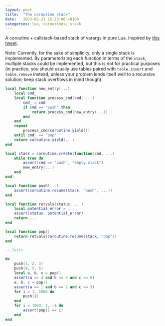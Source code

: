 ```yaml
---
layout: post
title:  "The coroutine stack"
date:   2023-02-21 15:23:00 +0100
categories: lua, coroutines, stack
---
```


A coroutine + callstack-based stack of varargs in pure Lua.
Inspired by [this tweet](https://twitter.com/ImogenBits/status/1325424621286518784).

Note: Currently, for the sake of simplicity, only a single stack is implemented.
By parameterizing each function in terms of the `stack`, multiple stacks
could be implemented, but this is not for practical purposes
(in practice, you should usually use tables paired with `table.insert`
and `table.remove` instead, unless your problem lends itself well
to a recursive solution; keep stack overflows in mind though).

```lua
local function new_entry(...)
	local cmd_
	local function process_cmd(cmd, ...)
		cmd_ = cmd
		if cmd == "push" then
			return process_cmd(new_entry(...))
		end
	end
	repeat
		process_cmd(coroutine.yield())
	until cmd_ == "pop"
	return coroutine.yield(...)
end

local stack = coroutine.create(function(cmd, ...)
	while true do
		assert(cmd == "push", "empty stack")
		new_entry(...)
	end
end)

local function push(...)
	assert(coroutine.resume(stack, "push", ...))
end

local function retvals(status, ...)
	local potential_error = ...
	assert(status, potential_error)
	return ...
end

local function pop()
	return retvals(coroutine.resume(stack, "pop"))
end

-- Tests

do
	push(1, 2, 3)
	push(4, 5, 6)
	local a, b, c = pop()
	assert(a == 4 and b == 5 and c == 6)
	a, b, c = pop()
	assert(a == 1 and b == 2 and c == 3)
	for i = 1, 1000 do
		push(i)
	end
	for i = 1000, 1, -1 do
		assert(pop() == i)
	end
end
```
